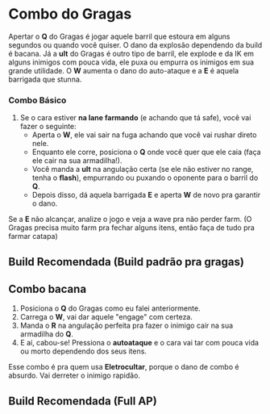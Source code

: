 # Combo do Gragas

Apertar o **Q** do Gragas é jogar aquele barril que estoura em alguns segundos ou quando você quiser. O dano da explosão dependendo da build é bacana. Já a **ult** do Gragas é outro tipo de barril, ele explode e da IK em alguns inimigos com pouca vida, ele puxa ou empurra os inimigos em sua grande utilidade. O **W** aumenta o dano do auto-ataque e a **E** é aquela barrigada que stunna.

### Combo Básico

1. Se o cara estiver **na lane farmando** (e achando que tá safe), você vai fazer o seguinte:
   - Aperta o **W**, ele vai sair na fuga achando que você vai rushar direto nele.
   - Enquanto ele corre, posiciona o **Q** onde você quer que ele caia (faça ele cair na sua armadilha!).
   - Você manda a **ult** na angulação certa (se ele não estiver no range, tenha o **flash**), empurrando ou puxando o oponente para o barril do **Q**.
   - Depois disso, dá aquela barrigada **E** e aperta **W** de novo pra garantir o dano.

Se a **E** não alcançar, analize o jogo e veja a wave pra não perder farm. (O Gragas precisa muito farm pra fechar alguns itens, então faça de tudo pra farmar catapa)
## Build Recomendada (Build padrão pra gragas)


## Combo bacana

1. Posiciona o **Q** do Gragas como eu falei anteriormente.
2. Carrega o **W**, vai dar aquele "engage" com certeza.
3. Manda o **R** na angulação perfeita pra fazer o inimigo cair na sua armadilha do **Q**.
4. E aí, cabou-se! Pressiona o **autoataque** e o cara vai tar com pouca vida ou morto dependendo dos seus itens.

Esse combo é pra quem usa **Eletrocultar**, porque o dano de combo é absurdo. Vai derreter o inimigo rapidão.

## Build Recomendada (Full AP)
